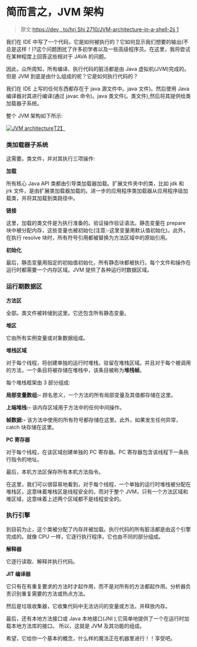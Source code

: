 # 简而言之，JVM 架构

> 原文:[https://dev . to/hri Shi 2710/JVM-architecture-in-a-shell-2jj 1](https://dev.to/hrishi2710/jvm-architecture-in-a-nutshell-2jj1)

我们在 IDE 中写了一个代码，它是如何被执行的？它如何显示我们想要的输出(不总是这样！)?这个问题困扰了许多初学者以及一些高级程序员。在这里，我将尝试在某种程度上回答这些相对于 JAVA 的问题。

因此，众所周知，所有编译、执行代码的脏活都是由 Java 虚拟机(JVM)完成的。但是 JVM 到底是由什么组成的呢？它是如何执行代码的？

我们在 IDE 上写的任何东西都存在于 java 源文件中。java 文件)。然后使用 Java 编译器对其进行编译(通过 javac 命令)。java 类文件(。类文件),然后将其提供给类加载器子系统。

整个 JVM 架构如下所示:

[![JVM architecture](../Images/d78a2648f30f9a583df49000b843d05c.png)T2】](https://res.cloudinary.com/practicaldev/image/fetch/s--p2wZ68n7--/c_limit%2Cf_auto%2Cfl_progressive%2Cq_auto%2Cw_880/https://javainterviewpoint.com/wp-content/uploads/2016/01/JVM-Architecture.png)

### [](#class-loader-subsystem)**类加载器子系统**

这需要。类文件，并对其执行三项操作:

**加载**

所有核心 Java API 类都由引导类加载器加载。扩展文件夹中的类，比如 jdk 和 jrk 文件，是由扩展类加载器加载的。进一步的应用程序类加载器从应用程序级加载类，并将其加载到类路径中。

**链接**

这里，加载的类文件是为执行准备的。验证操作验证语法。静态变量在 prepare 块中被分配内存，这些变量也被初始化(注意:-这里变量用默认值初始化)。此外，在执行 resolve 块时，所有符号引用都被替换为方法区域中的原始引用。

**初始化**

最后，静态变量用指定的初始值初始化，所有静态块都被执行。每个文件和操作在运行时都需要一个内存区域。JVM 提供了各种运行时数据区域。

### [](#runtime-data-areas)**运行期数据区**

**方法区**

全部。类文件被转储到这里。它还包含所有静态变量。

**堆区**

它由所有实例变量或对象数据组成。

**堆栈区域**

对于每个线程，将创建单独的运行时堆栈，驻留在堆栈区域。并且对于每个被调用的方法，一个条目将被存储在堆栈中，该条目被称为**堆栈帧**。

每个堆栈框架由 3 部分组成:

**局部变量数组:-** 顾名思义，一个方法的所有局部变量及其值都存储在这里。

**上端堆栈:-** 该内存区域用于方法中的任何中间操作。

**帧数据:-** 该方法中使用的所有符号都存储在这里。此外，如果发生任何异常，catch 块存储在这里。

**PC 寄存器**

对于每个线程，在该区域创建单独的 PC 寄存器。PC 寄存器包含该线程下一条执行指令的地址。

最后，本机方法区保存所有本机方法指令。

在这里，我们可以很容易地看到，对于每个线程，一个单独的运行时堆栈被分配在堆栈区，这意味着堆栈区是线程安全的。而对于整个 JVM，只有一个方法区域和堆区域，这意味着上述两个区域都不是线程安全的。

### [](#execution-engine)**执行引擎**

到目前为止，这个类被分配了内存并被加载。执行代码的所有脏活都是由这个引擎完成的。就像 CPU 一样，它逐行执行程序。它也由不同的部分组成。

**解释器**

它逐行读取、解释并执行代码。

**JIT 编译器**

它只有在有重复要求的方法时才起作用，而不是对所有的方法都起作用。分析器负责识别重复需要的方法或热点方法。

然后是垃圾收集器，它收集代码中无法访问的变量或方法，并释放内存。

最后，还有本地方法接口或 Java 本地接口(JNI ),它简单地提供了一个在运行时加载本地方法库的接口。
所以，这就是 JVM 及其功能的组成。

希望，它给你一个基本的概念，什么样的魔法正在机器里进行！！享受吧。